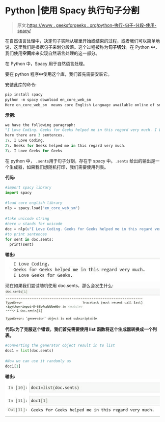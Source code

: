 # Python |使用 Spacy 执行句子分割

> 原文:[https://www . geeksforgeeks . org/python-执行-句子-分段-使用-spacy/](https://www.geeksforgeeks.org/python-perform-sentence-segmentation-using-spacy/)

在自然语言处理中，决定句子实际从哪里开始或结束的过程，或者我们可以简单地说，这里我们是根据句子来划分段落。这个过程被称为**句子切分**。在 Python 中，我们使用**空间**库来实现自然语言处理的这一部分。

在 Python 中，Spacy 用于自然语言处理。

要在 python 程序中使用这个库，我们首先需要安装它。

安装此库的命令:

```py
pip install spacy
python -m spacy download en_core_web_sm
Here en_core_web_sm  means core English Language available online of small size.
```

**示例:**

```py
we have the following paragraph:
"I Love Coding. Geeks for Geeks helped me in this regard very much. I Love Geeks for Geeks."
here there are 3 sentences.
1\. I Love Coding.
2\. Geeks for Geeks helped me in this regard very much.
3\. I Love Geeks for Geeks
```

在 python 中， `.sents`用于句子分割，存在于 spacy 中。`.sents` 给出的输出是一个生成器，如果我们想随机打印，我们需要使用列表。

**代码:**

```py
#import spacy library
import spacy

#load core english library
nlp = spacy.load("en_core_web_sm")

#take unicode string  
#here u stands for unicode
doc = nlp(u"I Love Coding. Geeks for Geeks helped me in this regard very much. I Love Geeks for Geeks.")
#to print sentences
for sent in doc.sents:
  print(sent)
```

**输出:**
![](img/a664958924f2a83fa1da519f2942591a.png)
现在如果我们尝试随机使用 doc.sents，那么会发生什么:
![](img/7025ffbb1ac362ab363f23562c2d1cb4.png)

**代码:为了克服这个错误，我们首先需要使用 list 函数将这个生成器转换成一个列表。**

```py
#converting the generator object result in to list
doc1 = list(doc.sents)

#Now we can use it randomly as
doc1[1]
```

**输出:**
![](img/bdbefd425a6a3b65e9b41cdc8bc54d55.png)
